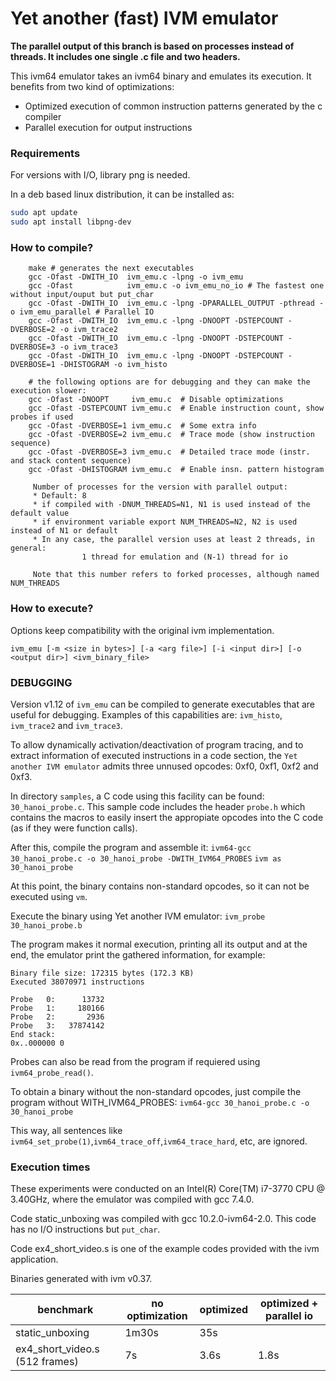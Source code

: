 # Yet another (fast) IVM emulator

**The parallel output of this branch is based on processes instead of threads.
It includes one single .c file and two headers.**

This ivm64 emulator takes an ivm64 binary and emulates its execution. It benefits from two kind of optimizations:

  * Optimized execution of common instruction patterns generated by the c compiler
  * Parallel execution for output instructions

### Requirements 

For versions with I/O, library png is needed. 

In a deb based linux distribution, it can be installed as:

```bash
sudo apt update
sudo apt install libpng-dev
```

### How to compile?

```
    make # generates the next executables
    gcc -Ofast -DWITH_IO  ivm_emu.c -lpng -o ivm_emu
    gcc -Ofast            ivm_emu.c -o ivm_emu_no_io # The fastest one without input/ouput but put_char
    gcc -Ofast -DWITH_IO  ivm_emu.c -lpng -DPARALLEL_OUTPUT -pthread -o ivm_emu_parallel # Parallel IO
    gcc -Ofast -DWITH_IO  ivm_emu.c -lpng -DNOOPT -DSTEPCOUNT -DVERBOSE=2 -o ivm_trace2
    gcc -Ofast -DWITH_IO  ivm_emu.c -lpng -DNOOPT -DSTEPCOUNT -DVERBOSE=3 -o ivm_trace3
    gcc -Ofast -DWITH_IO  ivm_emu.c -lpng -DNOOPT -DSTEPCOUNT -DVERBOSE=1 -DHISTOGRAM -o ivm_histo

    # the following options are for debugging and they can make the execution slower:
    gcc -Ofast -DNOOPT     ivm_emu.c  # Disable optimizations
    gcc -Ofast -DSTEPCOUNT ivm_emu.c  # Enable instruction count, show probes if used
    gcc -Ofast -DVERBOSE=1 ivm_emu.c  # Some extra info
    gcc -Ofast -DVERBOSE=2 ivm_emu.c  # Trace mode (show instruction sequence)
    gcc -Ofast -DVERBOSE=3 ivm_emu.c  # Detailed trace mode (instr. and stack content sequence)
    gcc -Ofast -DHISTOGRAM ivm_emu.c  # Enable insn. pattern histogram

     Number of processes for the version with parallel output:
     * Default: 8
     * if compiled with -DNUM_THREADS=N1, N1 is used instead of the default value
     * if environment variable export NUM_THREADS=N2, N2 is used instead of N1 or default
     * In any case, the parallel version uses at least 2 threads, in general:
                1 thread for emulation and (N-1) thread for io

	 Note that this number refers to forked processes, although named NUM_THREADS

```

### How to execute?

Options keep compatibility with the original ivm implementation.

```ivm_emu [-m <size in bytes>] [-a <arg file>] [-i <input dir>] [-o <output dir>] <ivm_binary_file> ```


### DEBUGGING

Version v1.12 of ```ivm_emu``` can be compiled to generate executables that are useful for
debugging. Examples of this capabilities are: ```ivm_histo```, ```ivm_trace2``` and ```ivm_trace3```.

To allow dynamically activation/deactivation of program tracing, and to extract information of
executed instructions in a code section, the ```Yet another IVM emulator``` admits three unnused
opcodes: 0xf0, 0xf1, 0xf2 and 0xf3.

In directory ```samples```, a C code using this facility can be found: ```30_hanoi_probe.c```.
This sample code includes the header ```probe.h``` which contains the macros to easily insert the
appropiate opcodes into the C code (as if they were function calls).

After this, compile the program and assemble it:
```ivm64-gcc 30_hanoi_probe.c -o 30_hanoi_probe -DWITH_IVM64_PROBES```
```ivm as 30_hanoi_probe```

At this point, the binary contains non-standard opcodes, so it can not be executed using ```vm```.

Execute the binary using Yet another IVM emulator:
```ivm_probe 30_hanoi_probe.b```

The program makes it normal execution, printing all its output and at the end, the emulator
print the gathered information, for example:

```
Binary file size: 172315 bytes (172.3 KB)
Executed 38070971 instructions

Probe   0:      13732
Probe   1:     180166
Probe   2:       2936
Probe   3:   37874142
End stack:
0x..000000 0

```
Probes can also be read from the program if requiered using ```ivm64_probe_read()```.

To obtain a binary without the non-standard opcodes, just compile the program without WITH_IVM64_PROBES:
```ivm64-gcc 30_hanoi_probe.c -o 30_hanoi_probe```

This way, all sentences like  ```ivm64_set_probe(1)```,```ivm64_trace_off```,```ivm64_trace_hard```,
etc, are ignored.



### Execution times

These experiments were conducted on an Intel(R) Core(TM) i7-3770 CPU @ 3.40GHz, where the emulator was compiled with gcc 7.4.0.

Code static_unboxing was compiled with gcc 10.2.0-ivm64-2.0. This code has no I/O instructions but ```put_char```.

Code ex4_short_video.s is one of the example codes provided with the ivm application.

Binaries generated with ivm v0.37.

| benchmark                      | no optimization | optimized |  optimized +  parallel io |
|--------------------------------|-----------------|-----------|---------------------------|
| static_unboxing                |1m30s            | 35s       |               |
| ex4_short_video.s (512 frames) |7s               | 3.6s      |  1.8s         |

